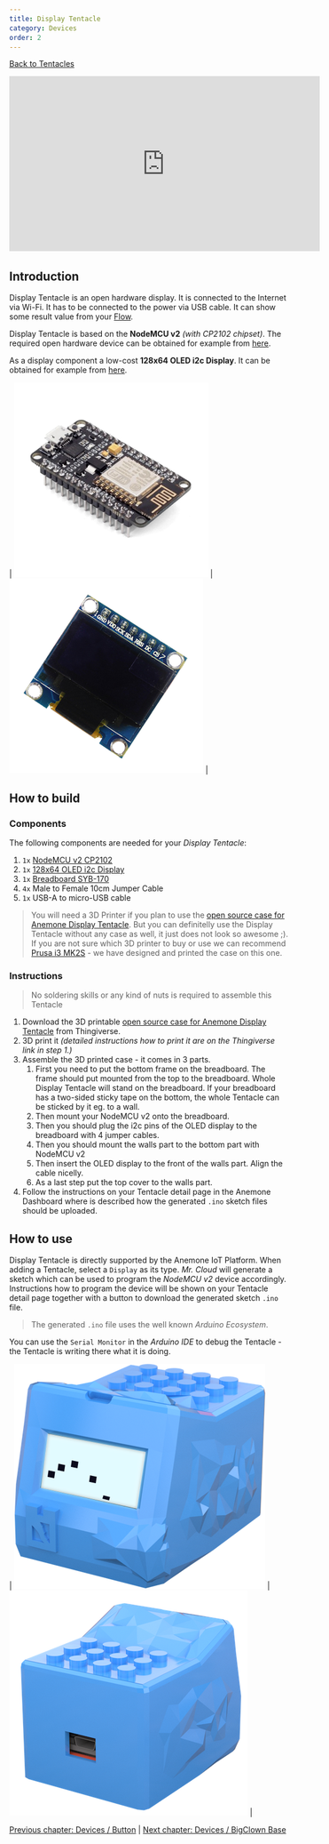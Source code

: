 ```yaml
---
title: Display Tentacle
category: Devices
order: 2
---
```


[<i class="fa fa-arrow-up" aria-hidden="true"></i> Back to Tentacles](/cloud/tentacles)

<iframe width="560" height="315" src="https://www.youtube.com/embed/X1juQdLuEpQ?rel=0&amp;controls=0&amp;showinfo=0" frameborder="0" gesture="media" allow="encrypted-media" allowfullscreen></iframe>

## Introduction

Display Tentacle is an open hardware display. It is connected to the Internet via Wi-Fi. It has to be connected to the power via USB cable. It can show some result value from your [Flow](/cloud/flows).

Display Tentacle is based on the **NodeMCU v2** *(with CP2102 chipset)*. The required open hardware device can be obtained for example from [here](https://goo.gl/QWsBTM).

As a display component a low-cost **128x64 OLED i2c Display**. It can be obtained for example from [here](https://goo.gl/KdyzR7).

| ![NodeMCU v2](/images/nodemcu_v2.png) | ![OLED Display](/images/oled_display.png) |

## How to build

### Components

The following components are needed for your *Display Tentacle*:

1. `1x` [NodeMCU v2 CP2102](https://goo.gl/QWsBTM)
2. `1x` [128x64 OLED i2c Display](https://goo.gl/KdyzR7)
3. `1x` [Breadboard SYB-170](https://goo.gl/SUrXJG)
4. `4x` Male to Female 10cm Jumper Cable
5. `1x` USB-A to micro-USB cable

> You will need a 3D Printer if you plan to use the [open source case for Anemone Display Tentacle](#). But you can definitelly use the Display Tentacle without any case as well, it just does not look so awesome ;). If you are not sure which 3D printer to buy or use we can recommend [Prusa i3 MK2S](https://www.prusa3d.com/#our-printer) - we have designed and printed the case on this one.

### Instructions

> No soldering skills or any kind of nuts is required to assemble this Tentacle

1. Download the 3D printable [open source case for Anemone Display Tentacle](#) from Thingiverse.
2. 3D print it *(detailed instructions how to print it are on the Thingiverse link in step 1.)*
3. Assemble the 3D printed case - it comes in 3 parts.
   1. First you need to put the bottom frame on the breadboard. The frame should put mounted from the top to the breadboard. Whole Display Tentacle will stand on the breadboard. If your breadboard has a two-sided sticky tape on the bottom, the whole Tentacle can be sticked by it eg. to a wall.
   2. Then mount your NodeMCU v2 onto the breadboard.
   3. Then you should plug the i2c pins of the OLED display to the breadboard with 4 jumper cables.
   4. Then you should mount the walls part to the bottom part with NodeMCU v2
   5. Then insert the OLED display to the front of the walls part. Align the cable nicelly.
   6. As a last step put the top cover to the walls part.
4. Follow the instructions on your Tentacle detail page in the Anemone Dashboard where is described how the generated `.ino` sketch files should be uploaded.

## How to use

Display Tentacle is directly supported by the Anemone IoT Platform. When adding a Tentacle, select a `Display` as its type. *Mr. Cloud* will generate a sketch which can be used to program the *NodeMCU v2* device accordingly. Instructions how to program the device will be shown on your Tentacle detail page together with a button to download the generated sketch `.ino` file.

> The generated `.ino` file uses the well known *Arduino Ecosystem*.

You can use the `Serial Monitor` in the *Arduino IDE* to debug the Tentacle - the Tentacle is writing there what it is doing.

| ![Display Tentacle](/images/display_tentacle.png) | ![Display Tentacle Back](/images/display_tentacle_back.png) |

[<i class="fa fa-arrow-left" aria-hidden="true"></i> Previous chapter: Devices / Button](/devices/button) | [Next chapter: Devices / BigClown Base <i class="fa fa-arrow-right" aria-hidden="true"></i>](/devices/bc_base)
